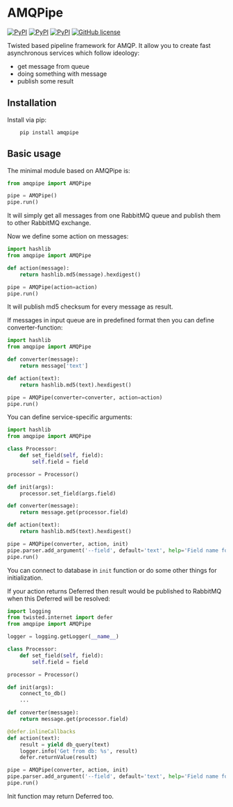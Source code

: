 AMQPipe
==========
[![PyPI](https://img.shields.io/pypi/dm/amqpipe.svg?maxAge=2592000)](https://pypi.python.org/pypi/amqpipe)
[![PyPI](https://img.shields.io/pypi/v/amqpipe.svg?maxAge=2592000)](https://pypi.python.org/pypi/amqpipe)
[![PyPI](https://img.shields.io/pypi/pyversions/amqpipe.svg?maxAge=2592000)](https://pypi.python.org/pypi/amqpipe)
[![GitHub license](https://img.shields.io/badge/license-MIT-blue.svg?maxAge=2592000)](https://raw.githubusercontent.com/Fatal1ty/amqpipe/master/LICENSE)

Twisted based pipeline framework for AMQP. It allow you to create fast asynchronous services which follow ideology:
* get message from queue
* doing something with message
* publish some result


Installation
------------

Install via pip:

```
    pip install amqpipe
```

Basic usage
-----------

The minimal module based on AMQPipe is:

```python
from amqpipe import AMQPipe

pipe = AMQPipe()
pipe.run()
```

It will simply get all messages from one RabbitMQ queue and publish them to other RabbitMQ exchange.

Now we define some action on messages:

```python
import hashlib
from amqpipe import AMQPipe

def action(message):
    return hashlib.md5(message).hexdigest()

pipe = AMQPipe(action=action)
pipe.run()
```

It will publish md5 checksum for every message as result.

If messages in input queue are in predefined format then you can define converter-function:

```python
import hashlib
from amqpipe import AMQPipe

def converter(message):
    return message['text']

def action(text):
    return hashlib.md5(text).hexdigest()

pipe = AMQPipe(converter=converter, action=action)
pipe.run()
```

You can define service-specific arguments:

```python
import hashlib
from amqpipe import AMQPipe

class Processor:
    def set_field(self, field):
        self.field = field

processor = Processor()

def init(args):
    processor.set_field(args.field)

def converter(message):
    return message.get(processor.field)

def action(text):
    return hashlib.md5(text).hexdigest()

pipe = AMQPipe(converter, action, init)
pipe.parser.add_argument('--field', default='text', help='Field name for retrieving message value')
pipe.run()
```

You can connect to database in `init` function or do some other things for initialization.

If your action returns Deferred then result would be published to RabbitMQ when this Deferred will be resolved:

```python
import logging
from twisted.internet import defer
from amqpipe import AMQPipe

logger = logging.getLogger(__name__)

class Processor:
    def set_field(self, field):
        self.field = field

processor = Processor()

def init(args):
    connect_to_db()
    ...

def converter(message):
    return message.get(processor.field)

@defer.inlineCallbacks
def action(text):
    result = yield db_query(text)
    logger.info('Get from db: %s', result)
    defer.returnValue(result)

pipe = AMQPipe(converter, action, init)
pipe.parser.add_argument('--field', default='text', help='Field name for retrieving message value')
pipe.run()
```

Init function may return Deferred too.
